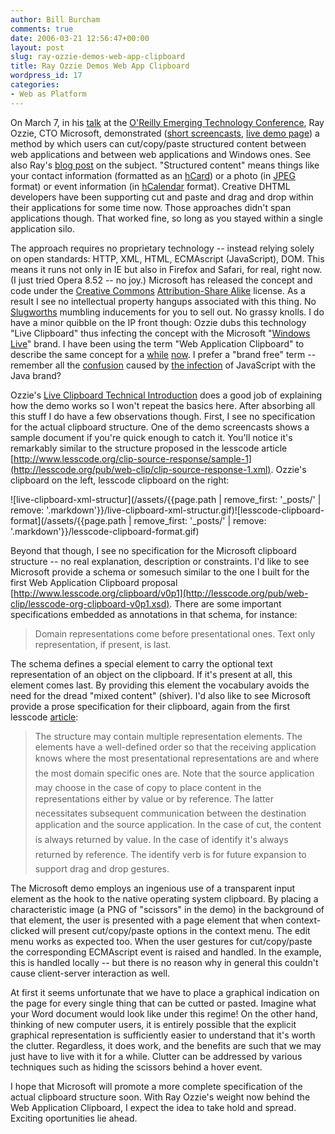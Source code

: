 ```yaml
---
author: Bill Burcham
comments: true
date: 2006-03-21 12:56:47+00:00
layout: post
slug: ray-ozzie-demos-web-app-clipboard
title: Ray Ozzie Demos Web App Clipboard
wordpress_id: 17
categories:
- Web as Platform
---
```


On March 7, in his [talk](http://conferences.oreillynet.com/cs/et2006/view/e_spkr/559) at the [O'Reilly Emerging Technology Conference](http://conferences.oreillynet.com/etech/), Ray Ozzie, CTO Microsoft, demonstrated ([short screencasts](http://spaces.msn.com/editorial/rayozzie/demo/liveclip/screencast/liveclipdemo.html), [live demo page](http://spaces.msn.com/editorial/rayozzie/demo/liveclip/liveclipsample/clipboardexample.html)) a method by which users can cut/copy/paste structured content between web applications and between web applications and Windows ones.  See also Ray's [blog post](http://spaces.msn.com/rayozzie/blog/cns%21FB3017FBB9B2E142%21285.entry?_c11_blogpart_blogpart=blogview&_c=blogpart#permalink) on the subject.  "Structured content" means things like your contact information (formatted as an [hCard](http://microformats.org/wiki/hcard)) or a photo (in [JPEG](http://www.jpeg.org/) format) or event information (in [hCalendar](http://microformats.org/wiki/hcalendar) format).  Creative DHTML developers have been supporting cut and paste and drag and drop within their applications for some time now.  Those approaches didn't span applications though. That worked fine, so long as you stayed within a single application silo.

The approach requires no proprietary technology -- instead relying solely on open standards: HTTP, XML, HTML, ECMAscript (JavaScript), DOM. This means it runs not only in IE but also in Firefox and Safari, for real, right now.  (I just tried Opera 8.52 -- no joy.)  Microsoft has released the concept and code under the [Creative Commons](http://creativecommons.org/) [Attribution-Share Alike](http://creativecommons.org/licenses/by-sa/2.5/) license. As a result I see no intellectual property hangups associated with this thing.  No [Slugworths](http://en.wikipedia.org/wiki/Mr._Slugworth) mumbling inducements for you to sell out.  No grassy knolls.  I do have a minor quibble on the IP front though: Ozzie dubs this technology "Live Clipboard" thus infecting the concept with the Microsoft "[Windows Live](http://www.live.com/)" brand.  I have been using the term "Web Application Clipboard" to describe the same concept for a [while](http://lesscode.org/2005/10/21/baby-steps-to-synergistic-web-apps/) [now](http://lesscode.org/2005/11/02/half-a-baby-step/).  I prefer a "brand free" term -- remember all the [confusion](http://www.dannyg.com/ref/javavsjavascript.html) caused by [the infection](http://www.zdnet.com.au/news/software/soa/Andreessen_PHP_succeeding_where_Java_isn_t/0,2000061733,39218171,00.htm) of JavaScript with the Java brand?

Ozzie's [Live Clipboard Technical Introduction](http://spaces.msn.com/editorial/rayozzie/demo/liveclip/liveclipsample/techPreview.html) does a good job of explaining how the demo works so I won't repeat the basics here.  After absorbing all this stuff I do have a few observations though.  First, I see no specification for the actual clipboard structure.  One of the demo screencasts shows a sample document if you're quick enough to catch it. You'll notice it's remarkably similar to the structure proposed in the lesscode article [http://www.lesscode.org/clip-source-response/sample-1](http://lesscode.org/pub/web-clip/clip-source-response-1.xml).  Ozzie's clipboard on the left, lesscode clipboard on the right:

![live-clipboard-xml-structur](/assets/{{page.path | remove_first: '_posts/' | remove: '.markdown'}}/live-clipboard-xml-structur.gif)![lesscode-clipboard-format](/assets/{{page.path | remove_first: '_posts/' | remove: '.markdown'}}/lesscode-clipboard-format.gif)



Beyond that though, I see no specification for the Microsoft clipboard structure -- no real explanation, description or constraints.  I'd like to see Microsoft provide a schema or somesuch similar to the one I built for the first Web Application Clipboard proposal [http://www.lesscode.org/clipboard/v0p1](http://lesscode.org/pub/web-clip/lesscode-org-clipboard-v0p1.xsd).  There are some important specifications embedded as annotations in that schema, for instance:





<blockquote>Domain representations come before presentational ones.  Text only representation, if present, is last.</blockquote>


The schema defines a special element to carry the optional text representation of an object on the clipboard.  If it's present at all, this element comes last.  By providing this element the vocabulary avoids the need for the dread "mixed content" (shiver). I'd also like to see Microsoft provide a prose specification for their clipboard, again from the first lesscode [article](http://lesscode.org/2005/10/21/baby-steps-to-synergistic-web-apps/):


<blockquote>The structure may contain multiple representation elements. The elements have a well-defined order so that the receiving application knows where the most presentational representations are and where the most domain specific ones are. Note that the source application may choose in the case of copy to place content in the representations either by value or by reference. The latter necessitates subsequent communication between the destination application and the source application. In the case of cut, the content is always returned by value. In the case of identify it's always returned by reference. The identify verb is for future expansion to support drag and drop gestures.</blockquote>


The Microsoft demo employs an ingenious use of a transparent input element as the hook to the native operating system clipboard.  By placing a characteristic image (a PNG of "scissors" in the demo) in the background of that element, the user is presented with a page element that when context-clicked will present cut/copy/paste options in the context menu.  The edit menu works as expected too.  When the user gestures for cut/copy/paste the corresponding ECMAscript event is raised and handled.  In the example, this is handled locally -- but there is no reason why in general this couldn't cause client-server interaction as well.

At first it seems unfortunate that we have to place a graphical indication on the page for every single thing that can be cutted or pasted.  Imagine what your Word document would look like under this regime! On the other hand, thinking of new computer users, it is entirely possible that the explicit graphical representation is sufficiently easier to understand that it's worth the clutter. Regardless, it does work, and the benefits are such that we may just have to live with it for a while.  Clutter can be addressed by various techniques such as hiding the scissors behind a hover event.

I hope that Microsoft will promote a more complete specification of the actual clipboard structure soon.  With Ray Ozzie's weight now behind the Web Application Clipboard, I expect the idea to take hold and spread.  Exciting oportunities lie ahead.
